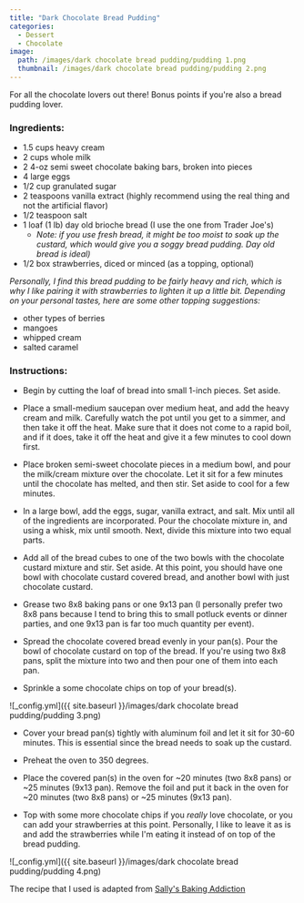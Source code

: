 ```yaml
---
title: "Dark Chocolate Bread Pudding"
categories:
  - Dessert
  - Chocolate
image:
  path: /images/dark chocolate bread pudding/pudding 1.png
  thumbnail: /images/dark chocolate bread pudding/pudding 2.png
---
```



For all the chocolate lovers out there! Bonus points if you're also a bread pudding lover.


### Ingredients:

* 1.5 cups heavy cream
* 2 cups whole milk 
* 2 4-oz semi sweet chocolate baking bars, broken into pieces
* 4 large eggs
* 1/2 cup granulated sugar
* 2 teaspoons vanilla extract (highly recommend using the real thing and not the artificial flavor)
* 1/2 teaspoon salt
* 1 loaf (1 lb) day old brioche bread (I use the one from Trader Joe's)
  - _Note: if you use fresh bread, it might be too moist to soak up the custard, which would give you a soggy bread pudding. Day old bread is ideal)_
* 1/2 box strawberries, diced or minced (as a topping, optional)

_Personally, I find this bread pudding to be fairly heavy and rich, which is why I like pairing it with strawberries to lighten it up a little bit. Depending on your personal tastes, here are some other topping suggestions:_
  - other types of berries
  - mangoes
  - whipped cream
  - salted caramel


### Instructions:

* Begin by cutting the loaf of bread into small 1-inch pieces. Set aside.

* Place a small-medium saucepan over medium heat, and add the heavy cream and milk. Carefully watch the pot until you get to a simmer, and then take it off the heat. Make sure that it does not come to a rapid boil, and if it does, take it off the heat and give it a few minutes to cool down first.

* Place broken semi-sweet chocolate pieces in a medium bowl, and pour the milk/cream mixture over the chocolate. Let it sit for a few minutes until the chocolate has melted, and then stir. Set aside to cool for a few minutes.

* In a large bowl, add the eggs, sugar, vanilla extract, and salt. Mix until all of the ingredients are incorporated. Pour the chocolate mixture in, and using a whisk, mix until smooth. Next, divide this mixture into two equal parts.

* Add all of the bread cubes to one of the two bowls with the chocolate custard mixture and stir. Set aside. At this point, you should have one bowl with chocolate custard covered bread, and another bowl with just chocolate custard.

* Grease two 8x8 baking pans or one 9x13 pan (I personally prefer two 8x8 pans because I tend to bring this to small potluck events or dinner parties, and one 9x13 pan is far too much quantity per event).

* Spread the chocolate covered bread evenly in your pan(s). Pour the bowl of chocolate custard on top of the bread. If you're using two 8x8 pans, split the mixture into two and then pour one of them into each pan. 

* Sprinkle a some chocolate chips on top of your bread(s).

![_config.yml]({{ site.baseurl }}/images/dark chocolate bread pudding/pudding 3.png)

* Cover your bread pan(s) tightly with aluminum foil and let it sit for 30-60 minutes. This is essential since the bread needs to soak up the custard.

* Preheat the oven to 350 degrees.

* Place the covered pan(s) in the oven for ~20 minutes (two 8x8 pans) or ~25 minutes (9x13 pan). Remove the foil and put it back in the oven for ~20 minutes (two 8x8 pans) or ~25 minutes (9x13 pan).

* Top with some more chocolate chips if you _really_ love chocolate, or you can add your strawberries at this point. Personally, I like to leave it as is and add the strawberries while I'm eating it instead of on top of the bread pudding.

![_config.yml]({{ site.baseurl }}/images/dark chocolate bread pudding/pudding 4.png)

The recipe that I used is adapted from [Sally's Baking Addiction](https://sallysbakingaddiction.com/dark-chocolate-bread-pudding/#tasty-recipes-66983)
